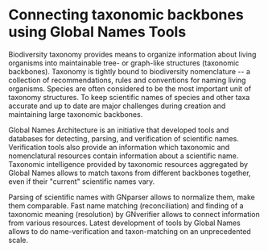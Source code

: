 # Connecting taxonomic backbones using Global Names Tools

Biodiversity taxonomy provides means to organize information about living organisms into maintainable tree- or graph-like structures (taxonomic backbones). Taxonomy is tightly bound to biodiversity nomenclature -- a collection of recommendations, rules and conventions for naming living organisms. Species are often considered to be the most important unit of taxonomy structures. To keep scientific names of species and other taxa accurate and up to date are major challenges during creation and maintaining large taxonomic backbones.

Global Names Architecture is an initiative that developed tools and databases for detecting, parsing, and verification of scientific names. Verification tools also provide an information which taxonomic and nomenclatural resources contain information about a scientific name. Taxonomic intelligence provided by taxonomic resources aggregated by Global Names allows to match taxons from different backbones together, even if their "current" scientific names vary.

Parsing of scientific names with GNparser allows to normalize them, make them comparable. Fast name matching (reconciliation) and finding of a taxonomic meaning (resolution) by GNverifier allows to connect information from various resources. Latest development of tools by Global Names allows to do name-verification and taxon-matching on an unprecedented scale.
